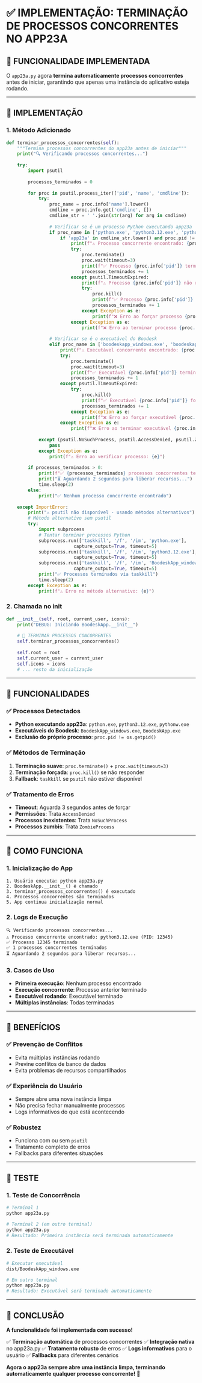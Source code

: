# ✅ IMPLEMENTAÇÃO: TERMINAÇÃO DE PROCESSOS CONCORRENTES NO APP23A

## 🎯 FUNCIONALIDADE IMPLEMENTADA

O `app23a.py` agora **termina automaticamente processos concorrentes** antes de iniciar, garantindo que apenas uma instância do aplicativo esteja rodando.

---

## 🔧 IMPLEMENTAÇÃO

### **1. Método Adicionado**
```python
def terminar_processos_concorrentes(self):
    """Termina processos concorrentes do app23a antes de iniciar"""
    print("🔍 Verificando processos concorrentes...")
    
    try:
        import psutil
        
        processos_terminados = 0
        
        for proc in psutil.process_iter(['pid', 'name', 'cmdline']):
            try:
                proc_name = proc.info['name'].lower()
                cmdline = proc.info.get('cmdline', [])
                cmdline_str = ' '.join(str(arg) for arg in cmdline)
                
                # Verificar se é um processo Python executando app23a
                if proc_name in ['python.exe', 'python3.12.exe', 'pythonw.exe']:
                    if 'app23a' in cmdline_str.lower() and proc.pid != os.getpid():
                        print(f"⚠️ Processo concorrente encontrado: {proc.info['name']} (PID: {proc.info['pid']})")
                        try:
                            proc.terminate()
                            proc.wait(timeout=3)
                            print(f"✅ Processo {proc.info['pid']} terminado")
                            processos_terminados += 1
                        except psutil.TimeoutExpired:
                            print(f"⚠️ Processo {proc.info['pid']} não respondeu - forçando...")
                            try:
                                proc.kill()
                                print(f"✅ Processo {proc.info['pid']} forçado a terminar")
                                processos_terminados += 1
                            except Exception as e:
                                print(f"❌ Erro ao forçar processo {proc.info['pid']}: {e}")
                        except Exception as e:
                            print(f"❌ Erro ao terminar processo {proc.info['pid']}: {e}")
                
                # Verificar se é o executável do Boodesk
                elif proc_name in ['boodeskapp_windows.exe', 'boodeskapp.exe']:
                    print(f"⚠️ Executável concorrente encontrado: {proc.info['name']} (PID: {proc.info['pid']})")
                    try:
                        proc.terminate()
                        proc.wait(timeout=3)
                        print(f"✅ Executável {proc.info['pid']} terminado")
                        processos_terminados += 1
                    except psutil.TimeoutExpired:
                        try:
                            proc.kill()
                            print(f"✅ Executável {proc.info['pid']} forçado a terminar")
                            processos_terminados += 1
                        except Exception as e:
                            print(f"❌ Erro ao forçar executável {proc.info['pid']}: {e}")
                    except Exception as e:
                        print(f"❌ Erro ao terminar executável {proc.info['pid']}: {e}")
                        
            except (psutil.NoSuchProcess, psutil.AccessDenied, psutil.ZombieProcess):
                pass
            except Exception as e:
                print(f"⚠️ Erro ao verificar processo: {e}")
        
        if processos_terminados > 0:
            print(f"✅ {processos_terminados} processos concorrentes terminados")
            print("⏳ Aguardando 2 segundos para liberar recursos...")
            time.sleep(2)
        else:
            print("✅ Nenhum processo concorrente encontrado")
            
    except ImportError:
        print("⚠️ psutil não disponível - usando métodos alternativos")
        # Método alternativo sem psutil
        try:
            import subprocess
            # Tentar terminar processos Python
            subprocess.run(['taskkill', '/f', '/im', 'python.exe'], 
                         capture_output=True, timeout=5)
            subprocess.run(['taskkill', '/f', '/im', 'python3.12.exe'], 
                         capture_output=True, timeout=5)
            subprocess.run(['taskkill', '/f', '/im', 'BoodeskApp_windows.exe'], 
                         capture_output=True, timeout=5)
            print("✅ Processos terminados via taskkill")
            time.sleep(2)
        except Exception as e:
            print(f"⚠️ Erro no método alternativo: {e}")
```

### **2. Chamada no __init__**
```python
def __init__(self, root, current_user, icons):
    print("DEBUG: Iniciando BoodeskApp.__init__")
    
    # 🔧 TERMINAR PROCESSOS CONCORRENTES
    self.terminar_processos_concorrentes()
    
    self.root = root
    self.current_user = current_user
    self.icons = icons
    # ... resto da inicialização
```

---

## 🎯 FUNCIONALIDADES

### **✅ Processos Detectados**
- **Python executando app23a**: `python.exe`, `python3.12.exe`, `pythonw.exe`
- **Executáveis do Boodesk**: `BoodeskApp_windows.exe`, `BoodeskApp.exe`
- **Exclusão do próprio processo**: `proc.pid != os.getpid()`

### **✅ Métodos de Terminação**
1. **Terminação suave**: `proc.terminate()` + `proc.wait(timeout=3)`
2. **Terminação forçada**: `proc.kill()` se não responder
3. **Fallback**: `taskkill` se `psutil` não estiver disponível

### **✅ Tratamento de Erros**
- **Timeout**: Aguarda 3 segundos antes de forçar
- **Permissões**: Trata `AccessDenied`
- **Processos inexistentes**: Trata `NoSuchProcess`
- **Processos zumbis**: Trata `ZombieProcess`

---

## 🚀 COMO FUNCIONA

### **1. Inicialização do App**
```
1. Usuário executa: python app23a.py
2. BoodeskApp.__init__() é chamado
3. terminar_processos_concorrentes() é executado
4. Processos concorrentes são terminados
5. App continua inicialização normal
```

### **2. Logs de Execução**
```
🔍 Verificando processos concorrentes...
⚠️ Processo concorrente encontrado: python3.12.exe (PID: 12345)
✅ Processo 12345 terminado
✅ 1 processos concorrentes terminados
⏳ Aguardando 2 segundos para liberar recursos...
```

### **3. Casos de Uso**
- **Primeira execução**: Nenhum processo encontrado
- **Execução concorrente**: Processo anterior terminado
- **Executável rodando**: Executável terminado
- **Múltiplas instâncias**: Todas terminadas

---

## 🎯 BENEFÍCIOS

### **✅ Prevenção de Conflitos**
- Evita múltiplas instâncias rodando
- Previne conflitos de banco de dados
- Evita problemas de recursos compartilhados

### **✅ Experiência do Usuário**
- Sempre abre uma nova instância limpa
- Não precisa fechar manualmente processos
- Logs informativos do que está acontecendo

### **✅ Robustez**
- Funciona com ou sem `psutil`
- Tratamento completo de erros
- Fallbacks para diferentes situações

---

## 🧪 TESTE

### **1. Teste de Concorrência**
```bash
# Terminal 1
python app23a.py

# Terminal 2 (em outro terminal)
python app23a.py
# Resultado: Primeira instância será terminada automaticamente
```

### **2. Teste de Executável**
```bash
# Executar executável
dist/BoodeskApp_windows.exe

# Em outro terminal
python app23a.py
# Resultado: Executável será terminado automaticamente
```

---

## 🎉 CONCLUSÃO

**A funcionalidade foi implementada com sucesso!**

✅ **Terminação automática** de processos concorrentes
✅ **Integração nativa** no app23a.py
✅ **Tratamento robusto** de erros
✅ **Logs informativos** para o usuário
✅ **Fallbacks** para diferentes cenários

**Agora o app23a sempre abre uma instância limpa, terminando automaticamente qualquer processo concorrente!** 🚀

